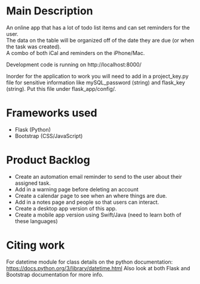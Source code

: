 # Main Description
An online app that has a lot of todo list items and can set reminders for the user.  
The data on the table will be organized off of the date they are due (or when the task was created).  
A combo of both iCal and reminders on the iPhone/Mac.

Development code is running on http://localhost:8000/

Inorder for the application to work you will need to add in a project_key.py file for sensitive information like mySQL_password (string) and flask_key (string).  Put this file under flask_app/config/.

# Frameworks used
* Flask (Python)
* Bootstrap (CSS/JavaScript)

# Product Backlog
* Create an automation email reminder to send to the user about their assigned task.
* Add in a warning page before deleting an account
* Create a calendar page to see when an where things are due.
* Add in a notes page and people so that users can interact.
* Create a desktop app version of this app.
* Create a mobile app version using Swift/Java (need to learn both of these languages)

# Citing work
For datetime module for class details on the python documentation: https://docs.python.org/3/library/datetime.html
Also look at both Flask and Bootstrap documentation for more info.
